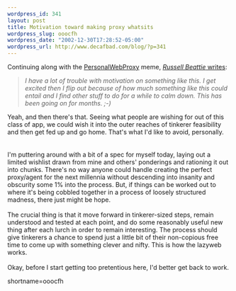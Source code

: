```yaml
--- 
wordpress_id: 341
layout: post
title: Motivation toward making proxy whatsits
wordpress_slug: ooocfh
wordpress_date: "2002-12-30T17:28:52-05:00"
wordpress_url: http://www.decafbad.com/blog/?p=341
---
```

Continuing along with the <a href="http://www.decafbad.com/twiki/bin/view/Main/PersonalWebProxy">PersonalWebProxy</a> meme, <a href="http://www.russellbeattie.com/notebook/index.jsp?date=20021229#213649"><cite>Russell Beattie</cite> writes</a>:<blockquote><i>I have a lot of trouble with motivation on something like this. I get excited then I flip out because of how much something like this could entail and I find other stuff to do for a while to calm down. This has been going on for months. ;-)</i></blockquote>Yeah, and then there's that.  Seeing what people are wishing for out of this class of app, we could wish it into the outer reaches of tinkerer feasibility and then get fed up and go home.  That's what I'd like to avoid, personally.  
<br /><br />
I'm puttering around with a bit of a spec for myself today, laying out a limited wishlist drawn from mine and others' ponderings and rationing it out into chunks.  There's no way anyone could handle creating the perfect proxy/agent for the next millennia without descending into insanity and obscurity some 1% into the process.  But, if things can be worked out to where it's being cobbled together in a process of loosely structured madness, there just might be hope.
<br /><br />
The crucial thing is that it move forward in tinkerer-sized steps, remain understood and tested at each point, and do some reasonably useful new thing after each lurch in order to remain interesting.  The process should give tinkerers a chance to spend just a little bit of their non-copious free time to come up with something clever and nifty.  This is how the lazyweb works.
<br /><br />
Okay, before I start getting too pretentious here, I'd better get back to work.
<!--more-->
shortname=ooocfh
